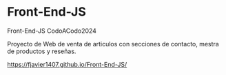 # Front-End-JS
Front-End-JS CodoACodo2024

Proyecto de Web de venta de articulos con secciones de contacto, mestra de productos y reseñas.


https://fjavier1407.github.io/Front-End-JS/
